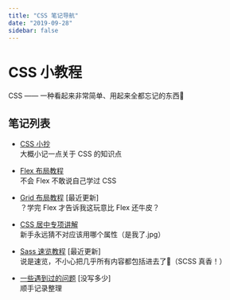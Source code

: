 ```yaml
---
title: "CSS 笔记导航"
date: "2019-09-28"
sidebar: false
---
```


# CSS 小教程

CSS —— 一种看起来非常简单、用起来全都忘记的东西🦉

## 笔记列表

- [CSS 小抄](./cheat-sheet.md)  
  大概小记一点关于 CSS 的知识点

- [Flex 布局教程](./flex.md)  
  不会 Flex 不敢说自己学过 CSS

- [Grid 布局教程](./grid.md) [最近更新]  
  ？学完 Flex 才告诉我这玩意比 Flex 还牛皮？

- [CSS 居中专项讲解](./centering.md)  
  新手永远猜不对应该用哪个属性（是我了.jpg）

- [Sass 速览教程](./sass.md) [最近更新]  
  说是速览，不小心把几乎所有内容都包括进去了🌚（SCSS 真香！）

- [一些遇到过的问题](./questions.md) [没写多少]  
  顺手记录整理

<br/>

